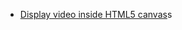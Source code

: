- [Display video inside HTML5 canvas](https://www.tutorialspoint.com/Display-video-inside-HTML5-canvas)s